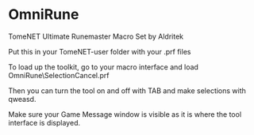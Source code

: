# OmniRune

TomeNET Ultimate Runemaster Macro Set
by Aldritek

Put this in your TomeNET-user folder with your <character>.prf files

To load up the toolkit, go to your macro interface and load OmniRune\SelectionCancel.prf

Then you can turn the tool on and off with TAB and make selections with qweasd.

Make sure your Game Message window is visible as it is where the tool interface is displayed.
